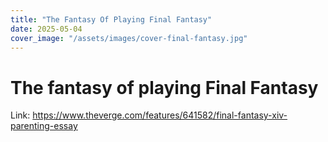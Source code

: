 ```yaml
---
title: "The Fantasy Of Playing Final Fantasy"
date: 2025-05-04
cover_image: "/assets/images/cover-final-fantasy.jpg"
---
```


# The fantasy of playing Final Fantasy

Link: https://www.theverge.com/features/641582/final-fantasy-xiv-parenting-essay
